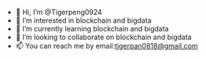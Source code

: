 - 👋 Hi, I’m @Tigerpeng0924
- 👀 I’m interested in blockchain and bigdata
- 🌱 I’m currently learning blockchain and bigdata
- 💞️ I’m looking to collaborate on blockchain and bigdata
- 📫 You can reach me by email:tigerpan0818@gmail.com

<!---
Tigerpeng0924/Tigerpeng0924 is a ✨ special ✨ repository because its `README.md` (this file) appears on your GitHub profile.
You can click the Preview link to take a look at your changes.
--->
